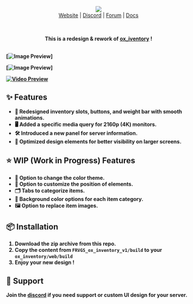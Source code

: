 <br/>

<div align="center" style="margin: 30px;">
  <a href="https://frvgs.com/">
    <img src="https://cdn.frvgs.com/banner_new.png" align="center" />
  </a>
  <br />
  <div align="center">
    <a href="https://frvgs.com">Website</a> |
    <a href="https://discord.gg/wHhg6Zgbsa">Discord</a> |
    <a href="https://forum.cfx.re/u/frvgs">Forum</a> |
    <a href="https://frvgs.com/docs">Docs</a>
  </div>
</div>

<br />

<div align="center">
  <strong>This is a redesign & rework of <a href="https://github.com/overextended/ox_inventory">ox_iventory</a> !

<br />
<br />

</div>

[![Image Preview](https://cdn.frvgs.com/assets/webstore/images/products/scripts/ox_inventory/preview1.png)]

[![Image Preview](https://cdn.frvgs.com/assets/webstore/images/products/scripts/ox_inventory/preview2.png)]

[![Video Preview](https://cdn.frvgs.com/youtube/ox_inventory_cover1.png)](https://www.youtube.com/watch?v=r9OG_WeODfI)

## ✨ Features
-	🎨 Redesigned inventory slots, buttons, and weight bar with smooth animations.
-	🖥️ Added a specific media query for 2160p (4K) monitors.
-	🛠️ Introduced a new panel for server information.
-	📐 Optimized design elements for better visibility on larger screens.

## ⭐ WIP (Work in Progress) Features
- 🎨 Option to change the color theme.
-	🔄 Option to customize the position of elements.
-	🗂️ Tabs to categorize items.
-	🎨 Background color options for each item category.
-	🖼️ Option to replace item images.
  
## 📦 Installation
1. Download the zip archive from this repo.
2. Copy the content from `FRVGS_ox_inventory_v1/build` to your `ox_inventory/web/build` 
3. Enjoy your new design !


## 🛟 Support
Join the [discord](https://discord.gg/wHhg6Zgbsa) if you need support or custom UI design for your server.